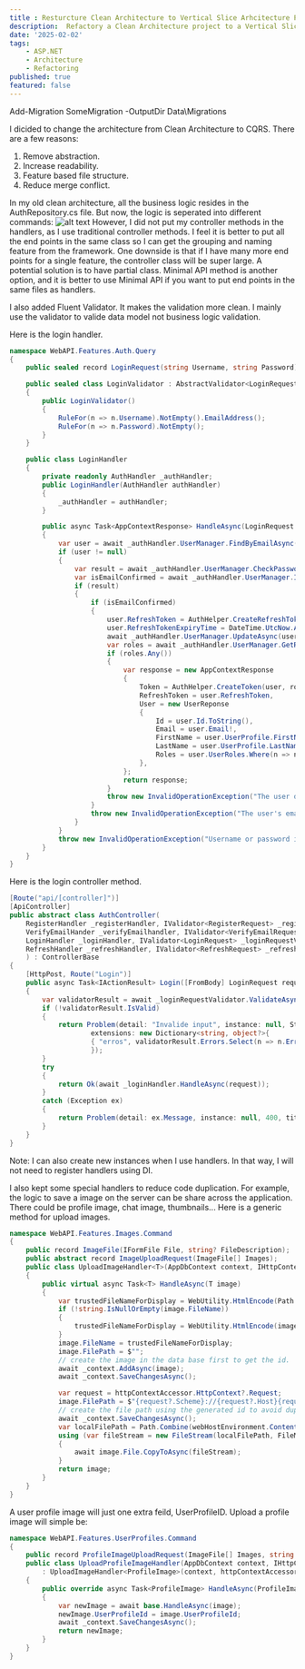 ```yaml
---
title : Resturcture Clean Architecture to Vertical Slice Arhcitecture Part 2
description:  Refactory a Clean Architecture project to a Vertical Slice Arhcitecture project, change repository pattern to CQRS.
date: '2025-02-02'
tags: 
    - ASP.NET
    - Architecture
    - Refactoring
published: true
featured: false
---
```


Add-Migration SomeMigration -OutputDir Data\Migrations

I dicided to change the architecture from Clean Architecture to CQRS. There are a few reasons:
1. Remove abstraction.
2. Increase readability.
3. Feature based file structure.
4. Reduce merge conflict.

In my old clean architecture, all the business logic resides in the AuthRepository.cs file. But now, the logic is seperated into different commands:
![alt text](/post_images/refactor-clean-architecture-to-vertical-slice/CQRS-file-structure.png)
However, I did not put my controller methods in the handlers, as I use traditional controller methods. I feel it is better to put all the end points in the same class so I can get the grouping and naming feature from the framework. One downside is that if I have many more end points for a single feature, the controller class will be super large. A potential solution is to have partial class. Minimal API method is another option, and it is better to use Minimal API if you want to put end points in the same files as handlers.

I also added Fluent Validator. It makes the validation more clean. I mainly use the validator to valide data model not business logic validation.

Here is the login handler.
```csharp
namespace WebAPI.Features.Auth.Query
{
    public sealed record LoginRequest(string Username, string Password);

    public sealed class LoginValidator : AbstractValidator<LoginRequest>
    {
        public LoginValidator()
        {
            RuleFor(n => n.Username).NotEmpty().EmailAddress();
            RuleFor(n => n.Password).NotEmpty();
        }
    }

    public class LoginHandler
    {
        private readonly AuthHandler _authHandler;
        public LoginHandler(AuthHandler authHandler)
        {
            _authHandler = authHandler;
        }

        public async Task<AppContextResponse> HandleAsync(LoginRequest request)
        {
            var user = await _authHandler.UserManager.FindByEmailAsync(request.Username);
            if (user != null)
            {
                var result = await _authHandler.UserManager.CheckPasswordAsync(user, request.Password);
                var isEmailConfirmed = await _authHandler.UserManager.IsEmailConfirmedAsync(user);
                if (result)
                {
                    if (isEmailConfirmed)
                    {
                        user.RefreshToken = AuthHelper.CreateRefreshToken();
                        user.RefreshTokenExpiryTime = DateTime.UtcNow.AddHours(24);
                        await _authHandler.UserManager.UpdateAsync(user);
                        var roles = await _authHandler.UserManager.GetRolesAsync(user);
                        if (roles.Any())
                        {
                            var response = new AppContextResponse
                            {
                                Token = AuthHelper.CreateToken(user, roles.ToList(), _authHandler.Configuration),
                                RefreshToken = user.RefreshToken,
                                User = new UserReponse
                                {
                                    Id = user.Id.ToString(),
                                    Email = user.Email!,
                                    FirstName = user.UserProfile.FirstName,
                                    LastName = user.UserProfile.LastName,
                                    Roles = user.UserRoles.Where(n => n.Role.Name != null).Select(n => n.Role.Name!).ToList(),
                                },
                            };
                            return response;
                        }
                        throw new InvalidOperationException("The user does not have a role.");
                    }
                    throw new InvalidOperationException("The user's email is not confirmed.");
                }
            }
            throw new InvalidOperationException("Username or password incorrect.");
        }
    }
}
```
Here is the login controller method.
```csharp
[Route("api/[controller]")]
[ApiController]
public abstract class AuthController(
    RegisterHandler _registerHandler, IValidator<RegisterRequest> _registerValidator,
    VerifyEmailHander _verifyEmailhandler, IValidator<VerifyEmailRequest> _verifyEmailValidator,
    LoginHandler _loginHandler, IValidator<LoginRequest> _loginRequestValidator, 
    RefreshHandler _refreshHandler, IValidator<RefreshRequest> _refreshRequestValidator, ILogger<AuthController> logger
    ) : ControllerBase
{
    [HttpPost, Route("Login")]
    public async Task<IActionResult> Login([FromBody] LoginRequest request)
    {
        var validatorResult = await _loginRequestValidator.ValidateAsync(request);
        if (!validatorResult.IsValid)
        {
            return Problem(detail: "Invalide input", instance: null, StatusCodes.Status400BadRequest, title: "Bad Request",
                    extensions: new Dictionary<string, object?>{
                    { "erros", validatorResult.Errors.Select(n => n.ErrorMessage).ToArray()}
                    });
        }
        try
        {
            return Ok(await _loginHandler.HandleAsync(request));
        }
        catch (Exception ex)
        {
            return Problem(detail: ex.Message, instance: null, 400, title: "Login Error", type: "Login Error");
        }
    }
}

```

Note: I can also create new instances when I use handlers. In that way, I will not need to register handlers using DI.

I also kept some special handlers to reduce code duplication. For example, the logic to save a image on the server can be share across the application. There could be profile image, chat image, thumbnails...
Here is a generic method for upload images.
```csharp
namespace WebAPI.Features.Images.Command
{
    public record ImageFile(IFormFile File, string? FileDescription);
    public abstract record ImageUploadRequest(ImageFile[] Images);
    public class UploadImageHandler<T>(AppDbContext context, IHttpContextAccessor httpContextAccessor, IWebHostEnvironment webHostEnvironment) : Handler(context) where T : Image
    {
        public virtual async Task<T> HandleAsync(T image)
        {
            var trustedFileNameForDisplay = WebUtility.HtmlEncode(Path.GetFileNameWithoutExtension(image.File.FileName));
            if (!string.IsNullOrEmpty(image.FileName))
            {
                trustedFileNameForDisplay = WebUtility.HtmlEncode(image.FileName);
            }
            image.FileName = trustedFileNameForDisplay;
            image.FilePath = $"";
            // create the image in the data base first to get the id.
            await _context.AddAsync(image);
            await _context.SaveChangesAsync();

            var request = httpContextAccessor.HttpContext?.Request;
            image.FilePath = $"{request?.Scheme}://{request?.Host}{request?.PathBase}/Images/{image.Id}{image.FileExtension}";
            // create the file path using the generated id to avoid duplicate names.
            await _context.SaveChangesAsync();
            var localFilePath = Path.Combine(webHostEnvironment.ContentRootPath, "Images", $"{image.Id}{image.FileExtension}");
            using (var fileStream = new FileStream(localFilePath, FileMode.Create))
            {
                await image.File.CopyToAsync(fileStream);
            }
            return image;
        }
    }
}
```

A user profile image will just one extra feild, UserProfileID. Upload a profile image will simple be:
```csharp
namespace WebAPI.Features.UserProfiles.Command
{
    public record ProfileImageUploadRequest(ImageFile[] Images, string UserProfileId) : ImageUploadRequest(Images);
    public class UploadProfileImageHandler(AppDbContext context, IHttpContextAccessor httpContextAccessor, IWebHostEnvironment webHostEnvironment)
        : UploadImageHandler<ProfileImage>(context, httpContextAccessor, webHostEnvironment)
    {
        public override async Task<ProfileImage> HandleAsync(ProfileImage image)
        {
            var newImage = await base.HandleAsync(image);
            newImage.UserProfileId = image.UserProfileId;
            await _context.SaveChangesAsync();
            return newImage;
        }
    }
}
```